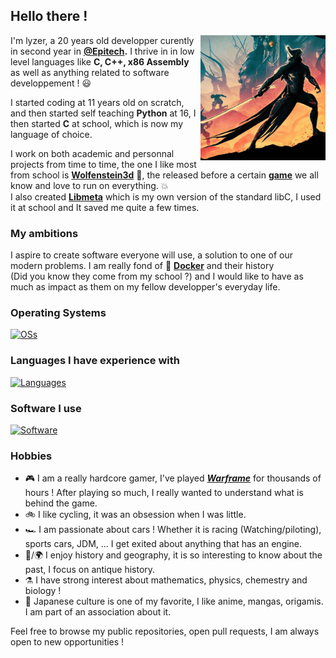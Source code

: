 ## Hello there !
<img src="./wallpapersden.com_heart-of-deimos-warframe_2560x1440.jpg" width="200" align=right>



I'm lyzer, a 20 years old developper curently in second year in **[@Epitech](https://github.com/Epitech).**
I thrive in in low level languages like **C, C++, x86 Assembly** as well as anything related to software developpement ! 😃


I started coding at 11 years old on scratch, and then started self teaching **Python** at 16, I then started **C** at school, which is now my language of choice.

I work on both academic and personnal projects from time to time, the one I like most from school is **[Wolfenstein3d](https://github.com/lyzer-px/Wolfenstein3d)** 🔫, the released before a certain
**[game](https://www.google.com/search?q=doom+1&rlz=1C1CHZN_frFR1159FR1159&oq=doom+1&gs_lcrp=EgZjaHJvbWUqCggAEAAY4wIYgAQyCggAEAAY4wIYgAQyBwgBEC4YgAQyBwgCEAAYgAQyBwgDEC4YgAQyBwgEEC4YgAQyBwgFEAAYgAQyBwgGEAAYgAQyBwgHEAAYgAQyBwgIEAAYgAQyBwgJEAAYgATSAQg0NjM2ajBqN6gCALACAA&sourceid=chrome&ie=UTF-8)** 
we all know and love to run on everything. 💥
<br/> I also created **[Libmeta](https://github.com/lyzer-px/libmeta-3)** which is my own version of the standard libC, I used it at school and It saved me quite a few times.
### My ambitions
I aspire to create software everyone will use, a solution to one of our modern problems. I am really fond of 🐳 **[Docker](https://www.docker.com/)** and their history <br/> (Did you know they come from my school ?) and I would like to have as much as impact as them on my fellow developper's everyday life.
### Operating Systems
[![OSs](https://go-skill-icons.vercel.app/api/icons?i=arch,bsd,fedora,ubuntu,debian,windows)](https://skillicons.dev)
### Languages I have experience with
[![Languages](https://go-skill-icons.vercel.app/api/icons?i=c,cpp,assembly,python,js,bash,lua)](https://skillicons.dev)

### Software I use
[![Software](https://go-skill-icons.vercel.app/api/icons?i=docker,git,github,githubactions,vscode,visualstudio,vim,emacs,tmux,virtualbox,wsl,hyprland,unreal,canva)](https://skillicons.dev)
### Hobbies
* 🎮 I am a really hardcore gamer, I've played ***[Warframe](https://www.warframe.com)*** for thousands of hours ! After playing so much, I really wanted to understand what is behind the game.
* 🚲 I like cycling, it was an obsession when I was little.
* 🏎️ I am passionate about cars ! Whether it is racing (Watching/piloting), sports cars, JDM, ... I get exited about anything that has an engine.
* 📖/🌍 I enjoy history and geography, it is so interesting to know about the past, I focus on antique history.
* ⚗️ I have strong interest about mathematics, physics, chemestry and biology !
* 💮 Japanese culture is one of my favorite, I like anime, mangas, origamis. I am part of an association about it.

Feel free to browse my public repositories, open pull requests, I am always open to new opportunities !
